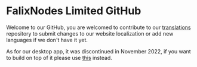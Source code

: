 # FalixNodes Limited GitHub
Welcome to our GitHub, you are welcomed to contribute to our [translations](https://github.com/FalixNodes-Software/translations) repository to submit changes to our website localization or add new languages if we don't have it yet.

As for our desktop app, it was discontinued in November 2022, if you want to build on top of it please use [this](https://sudovanilla.com/code/Korbs/nexus-polestar) instead.

